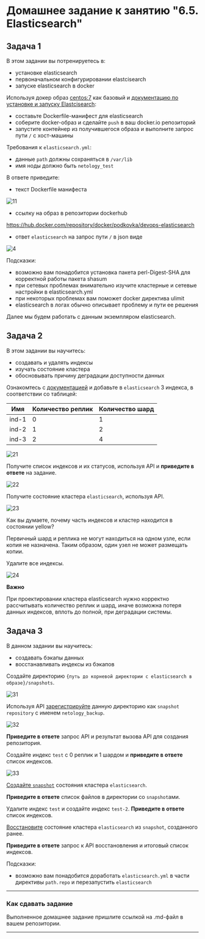 # Домашнее задание к занятию "6.5. Elasticsearch"

## Задача 1

В этом задании вы потренируетесь в:
- установке elasticsearch
- первоначальном конфигурировании elastcisearch
- запуске elasticsearch в docker

Используя докер образ [centos:7](https://hub.docker.com/_/centos) как базовый и 
[документацию по установке и запуску Elastcisearch](https://www.elastic.co/guide/en/elasticsearch/reference/current/targz.html):

- составьте Dockerfile-манифест для elasticsearch
- соберите docker-образ и сделайте `push` в ваш docker.io репозиторий
- запустите контейнер из получившегося образа и выполните запрос пути `/` c хост-машины

Требования к `elasticsearch.yml`:
- данные `path` должны сохраняться в `/var/lib`
- имя ноды должно быть `netology_test`

В ответе приведите:
- текст Dockerfile манифеста

![11](https://user-images.githubusercontent.com/57503209/186512050-a54eb212-261d-4e7a-b1c4-f2a71ab166d4.jpg)

- ссылку на образ в репозитории dockerhub

https://hub.docker.com/repository/docker/podkovka/devops-elasticsearch

- ответ `elasticsearch` на запрос пути `/` в json виде

![4](https://user-images.githubusercontent.com/57503209/186512219-26a32ed9-3820-4158-af1e-e335ce05d38a.jpg)

Подсказки:
- возможно вам понадобится установка пакета perl-Digest-SHA для корректной работы пакета shasum
- при сетевых проблемах внимательно изучите кластерные и сетевые настройки в elasticsearch.yml
- при некоторых проблемах вам поможет docker директива ulimit
- elasticsearch в логах обычно описывает проблему и пути ее решения

Далее мы будем работать с данным экземпляром elasticsearch.

## Задача 2

В этом задании вы научитесь:
- создавать и удалять индексы
- изучать состояние кластера
- обосновывать причину деградации доступности данных

Ознакомтесь с [документацией](https://www.elastic.co/guide/en/elasticsearch/reference/current/indices-create-index.html) 
и добавьте в `elasticsearch` 3 индекса, в соответствии со таблицей:

| Имя | Количество реплик | Количество шард |
|-----|-------------------|-----------------|
| ind-1| 0 | 1 |
| ind-2 | 1 | 2 |
| ind-3 | 2 | 4 |

![21](https://user-images.githubusercontent.com/57503209/186513674-01a46ffe-b30e-483d-922e-cfffadf11409.jpg)

Получите список индексов и их статусов, используя API и **приведите в ответе** на задание.

![22](https://user-images.githubusercontent.com/57503209/186513691-370865b6-ed03-4899-8723-a8541138b8c9.jpg)

Получите состояние кластера `elasticsearch`, используя API.

![23](https://user-images.githubusercontent.com/57503209/186513709-89feadc6-f49f-4fa5-b297-f9549e4e6a05.jpg)

Как вы думаете, почему часть индексов и кластер находится в состоянии yellow?

Первичный шард и реплика не могут находиться на одном узле, если копия не назначена. Таким образом, один узел не может размещать копии.

Удалите все индексы.

![24](https://user-images.githubusercontent.com/57503209/186513744-f5ff6c81-8ca2-449e-b496-4dc7fd98829e.jpg)

**Важно**

При проектировании кластера elasticsearch нужно корректно рассчитывать количество реплик и шард,
иначе возможна потеря данных индексов, вплоть до полной, при деградации системы.

## Задача 3

В данном задании вы научитесь:
- создавать бэкапы данных
- восстанавливать индексы из бэкапов

Создайте директорию `{путь до корневой директории с elasticsearch в образе}/snapshots`.

![31](https://user-images.githubusercontent.com/57503209/186514446-e815be25-6fc7-473c-a0e0-ade6a113d285.jpg)

Используя API [зарегистрируйте](https://www.elastic.co/guide/en/elasticsearch/reference/current/snapshots-register-repository.html#snapshots-register-repository) 
данную директорию как `snapshot repository` c именем `netology_backup`.

![32](https://user-images.githubusercontent.com/57503209/186514521-39618feb-ac2e-460b-9d68-ba1bb835a29b.jpg)

**Приведите в ответе** запрос API и результат вызова API для создания репозитория.

Создайте индекс `test` с 0 реплик и 1 шардом и **приведите в ответе** список индексов.

![33](https://user-images.githubusercontent.com/57503209/186515267-0887fdab-2167-4602-96db-5f098fc623a4.jpg)

[Создайте `snapshot`](https://www.elastic.co/guide/en/elasticsearch/reference/current/snapshots-take-snapshot.html) 
состояния кластера `elasticsearch`.

**Приведите в ответе** список файлов в директории со `snapshot`ами.

Удалите индекс `test` и создайте индекс `test-2`. **Приведите в ответе** список индексов.

[Восстановите](https://www.elastic.co/guide/en/elasticsearch/reference/current/snapshots-restore-snapshot.html) состояние
кластера `elasticsearch` из `snapshot`, созданного ранее. 

**Приведите в ответе** запрос к API восстановления и итоговый список индексов.

Подсказки:
- возможно вам понадобится доработать `elasticsearch.yml` в части директивы `path.repo` и перезапустить `elasticsearch`

---

### Как cдавать задание

Выполненное домашнее задание пришлите ссылкой на .md-файл в вашем репозитории.

---
